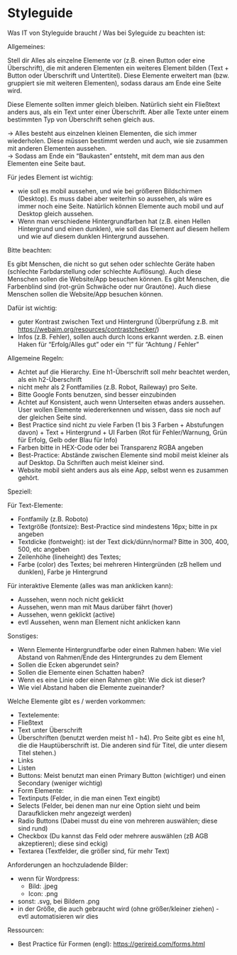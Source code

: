 # Styleguide

Was IT von Styleguide braucht / Was bei Syleguide zu beachten ist:

Allgemeines:

Stell dir Alles als einzelne Elemente vor (z.B. einen Button oder eine Überschrift), die mit anderen Elementen ein weiteres Element bilden (Text + Button oder Überschrift und Untertitel). 
Diese Elemente erweitert man (bzw. gruppiert sie mit weiteren Elementen), sodass daraus am Ende eine Seite wird.

Diese Elemente sollten immer gleich bleiben. Natürlich sieht ein Fließtext anders aus, als ein Text unter einer Überschrift. Aber alle Texte unter einem bestimmten Typ von Überschrift sehen gleich aus.

&rarr; Alles besteht aus einzelnen kleinen Elementen, die sich immer wiederholen. Diese müssen bestimmt werden und auch, wie sie zusammen mit anderen Elementen aussehen.  
&rarr; Sodass am Ende ein “Baukasten” entsteht, mit dem man aus den Elementen eine Seite baut.

Für jedes Element ist wichtig:
- wie soll es mobil aussehen, und wie bei größeren Bildschirmen (Desktop). Es muss dabei aber weiterhin so aussehen, als wäre es immer noch eine Seite. Natürlich können Elemente auch mobil und auf Desktop gleich aussehen.
- Wenn man verschiedene Hintergrundfarben hat (z.B. einen Hellen Hintergrund und einen dunklen), wie soll das Element auf diesem hellem und wie auf diesem dunklen Hintergrund aussehen.

Bitte beachten:

Es gibt Menschen, die nicht so gut sehen oder schlechte Geräte haben (schlechte Farbdarstellung oder schlechte Auflösung). Auch diese Menschen sollen die Website/App besuchen können.
Es gibt Menschen, die Farbenblind sind (rot-grün Schwäche oder nur Grautöne).  Auch diese Menschen sollen die Website/App besuchen können.

Dafür ist wichtig:
- guter Kontrast zwischen Text und Hintergrund (Überprüfung z.B. mit https://webaim.org/resources/contrastchecker/)
- Infos (z.B. Fehler), sollen auch durch Icons erkannt werden. z.B. einen Haken für “Erfolg/Alles gut” oder ein “!” für “Achtung / Fehler”

Allgemeine Regeln:
- Achtet auf die Hierarchy. Eine h1-Überschrift soll mehr beachtet werden, als ein h2-Überschrift
- nicht mehr als 2 Fontfamilies (z.B. Robot, Raileway) pro Seite.
- Bitte Google Fonts benutzen, sind besser einzubinden
- Achtet auf Konsistent, auch wenn Unterseiten etwas anders aussehen. User wollen Elemente wiedererkennen und wissen, dass sie noch auf der gleichen Seite sind.
- Best Practice sind nicht zu viele Farben (1 bis 3 Farben + Abstufungen davon) + Text + Hintergrund + UI Farben (Rot für Fehler/Warnung, Grün für Erfolg, Gelb oder Blau für Info)
- Farben bitte in HEX-Code oder bei Transparenz RGBA angeben
- Best-Practice: Abstände zwischen Elemente sind mobil meist kleiner als auf Desktop. Da Schriften auch meist kleiner sind.
- Website mobil sieht anders aus als eine App, selbst wenn es zusammen gehört.

Speziell:

Für Text-Elemente:
- Fontfamily (z.B. Roboto)
- Textgröße (fontsize): Best-Practice sind mindestens 16px; bitte in px angeben
- Textdicke (fontweight): ist der Text dick/dünn/normal? Bitte in 300, 400, 500, etc angeben
- Zeilenhöhe (lineheight) des Textes;
- Farbe (color) des Textes; bei mehreren Hintergründen (zB hellem und dunklen), Farbe je Hintergrund

Für interaktive Elemente (alles was man anklicken kann):
- Aussehen, wenn noch nicht geklickt
- Aussehen, wenn man mit Maus darüber fährt (hover)
- Aussehen, wenn geklickt (active)
- evtl Aussehen, wenn man Element nicht anklicken kann

Sonstiges:
- Wenn Elemente Hintergrundfarbe oder einen Rahmen haben: Wie viel Abstand von Rahmen/Ende des Hintergrundes zu dem Element
- Sollen die Ecken abgerundet sein?
- Sollen die Elemente einen Schatten haben?
- Wenn es eine Linie oder einen Rahmen gibt: Wie dick ist dieser?
- Wie viel Abstand haben die Elemente zueinander?

Welche Elemente gibt es / werden vorkommen:
- Textelemente:
- Fließtext
- Text unter Überschrift
- Überschriften (benutzt werden meist h1 - h4). Pro Seite gibt es eine h1, die die Hauptüberschrift ist. Die anderen sind für Titel, die unter diesem Titel stehen.)
- Links
- Listen
- Buttons: Meist benutzt man einen Primary Button (wichtiger) und einen Secondary (weniger wichtig)
- Form Elemente:
- Textinputs (Felder, in die man einen Text eingibt)
- Selects (Felder, bei denen man nur eine Option sieht und beim Daraufklicken mehr angezeigt werden)
- Radio Buttons (Dabei musst du eine von mehreren auswählen; diese sind rund)
- Checkbox (Du kannst das Feld  oder mehrere auswählen (zB AGB akzeptieren); diese sind eckig)
- Textarea (Textfelder, die größer sind, für mehr Text)

Anforderungen an hochzuladende Bilder:
- wenn für Wordpress:
  - Bild: .jpeg
  - Icon: .png
- sonst: .svg, bei Bildern .png
- in der Größe, die auch gebraucht wird (ohne größer/kleiner ziehen) - evtl automatisieren wir dies

Ressourcen:
- Best Practice für Formen (engl): https://gerireid.com/forms.html
